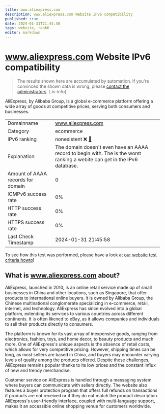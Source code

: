 ```yaml
---
title: www.aliexpress.com
description: www.aliexpress.com Website IPv6 compatibility
published: true
date: 2024-01-31T21:45:58
tags: website, rank6
editor: markdown
---
```


# www.aliexpress.com Website IPv6 compatibility

> The results shown here are accumulated by automation. If you're convinced the shown data is wrong, please [contact the administrators](/howto/chat). 
{.is-info}

AliExpress, by Alibaba Group, is a global e-commerce platform offering a wide array of goods at competitive prices, serving both consumers and businesses.


|   |   |
| - | - |
| Domainname | www.aliexpress.com
| Category | ecommerce |
| IPv6 ranking | nonexistent :x: [🔗](/howto/ranking) |
| Explanation | The domain doesn't even have an AAAA record to begin with. The is the worst ranking a webite can get in the IPv6 database. |
| Amount of AAAA records for domain | 0 |
| ICMPv6 success rate | 0%|
| HTTP success rate | 0% |
| HTTPS success rate | 0% |
| Last Check Timestamp | 2024-01-31 21:45:58 |

To see how this test was performed, please have a look at [our website test criteria howto](/howto/testcriteria/website)!


## What is www.aliexpress.com about?
AliExpress, launched in 2010, is an online retail service made up of small businesses in China and other locations, such as Singapore, that offer products to international online buyers. It is owned by Alibaba Group, the Chinese multinational conglomerate specializing in e-commerce, retail, internet, and technology. AliExpress has since evolved into a global platform, extending its services to various countries across different continents. It is often likened to eBay, as it allows companies and individuals to sell their products directly to consumers.

The platform is known for its vast array of inexpensive goods, ranging from electronics, fashion, toys, and home decor, to beauty products and much more. One of AliExpress's unique aspects is the absence of retail costs, which allows for very competitive pricing. However, shipping times can be long, as most sellers are based in China, and buyers may encounter varying levels of quality among the products offered. Despite these challenges, AliExpress remains popular thanks to its low prices and the constant influx of new and trendy merchandise.

Customer service on AliExpress is handled through a messaging system where buyers can communicate with sellers directly. The website also features a buyer protection program that offers full refunds on transactions if products are not received or if they do not match the product description. AliExpress's user-friendly interface, coupled with multi-language support, makes it an accessible online shopping venue for customers worldwide.


